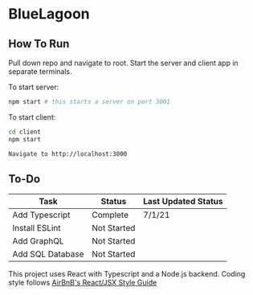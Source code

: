 # BlueLagoon


## How To Run
Pull down repo and navigate to root. Start the server and client app in separate terminals.

To start server:
```bash
npm start # this starts a server on port 3001
```

To start client:
```bash
cd client
npm start

Navigate to http://localhost:3000
```
## To-Do

| Task | Status | Last Updated Status |
|---|---|---|
| Add Typescript | Complete | 7/1/21 |
| Install ESLint | Not Started | |
| Add GraphQL | Not Started | |
| Add SQL Database | Not Started | |

This project uses React with Typescript and a Node.js backend. Coding style follows [AirBnB's React/JSX Style Guide](https://github.com/airbnb/javascript/tree/master/react)